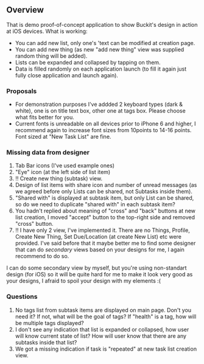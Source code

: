 ## Overview
That is demo proof-of-concept application to show Buckit's design in action at iOS devices. What is working:

* You can add new list, only one's 'text can be modified at creation page.
* You can add new thing (as new "add new thing" view was supplied random thing will be added).
* Lists can be expanded and collapsed by tapping on them.
* Data is filled randomly on each application launch (to fill it again just fully close application and launch again).

### Proposals

* For demonstration purposes I've addded 2 keyboard types (dark & white), one is on title text box, other one at tags box. Please choose what fits better for you.
* Current fonts is unreadable on all devices prior to iPhone 6 and higher, I recommend again to increase font sizes from 10points to 14-16 points. Font sized at "New Task List" are fine.

### Missing data from designer

1. Tab Bar icons (I've used example ones)
2. "Eye" icon (at the left side of list item)
3. ‼️ Create new thing (subtask) view.
4. Design of list items with share icon and number of unread messages (as we agreed before only Lists can be shared, not Subtasks inside them). 
5. "Shared with" is displayed at subtask item, but only List can be shared, so do we need to duplicate "shared with" in each subtask item?
6. You hadn't replied about meaning of "cross" and "back" buttons at new list creation, I moved "accept" button to the top-right side and removed "cross" button.
7. ‼️ I have only 2 view, I've implemented it. There are no Things, Profile, Create New Thing, Set Due/Location (at create New List) etc were provided. I've said before that it maybe better me to find some designer that can do *secondary* views based on your designs for me, I again recommend to do so.

I can do some secondary view by myself, but you're using non-standart design (for iOS) so it will be quite hard for me to make it look very good as your designs, I afraid to spoil your design with my elements :(

### Questions

1. No tags list from subtask items are displayed on main page. Don't you need it? If not, what will be the goal of tags? If "health" is a tag, how will be multiple tags displayed?
2. I don't see any indication that list is expanded or collapsed, how user will know current state of list? How will user know that there are any subtasks inside that list? 
3. We got a missing indication if task is "repeated" at new task list creation view.
